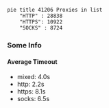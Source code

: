 
```mermaid
pie title 41206 Proxies in list
    "HTTP" : 28838
    "HTTPS": 10922
    "SOCKS" : 8724
```

### Some Info
#### Average Timeout

- mixed: 4.0s
- http: 2.2s
- https: 8.1s
- socks: 6.5s